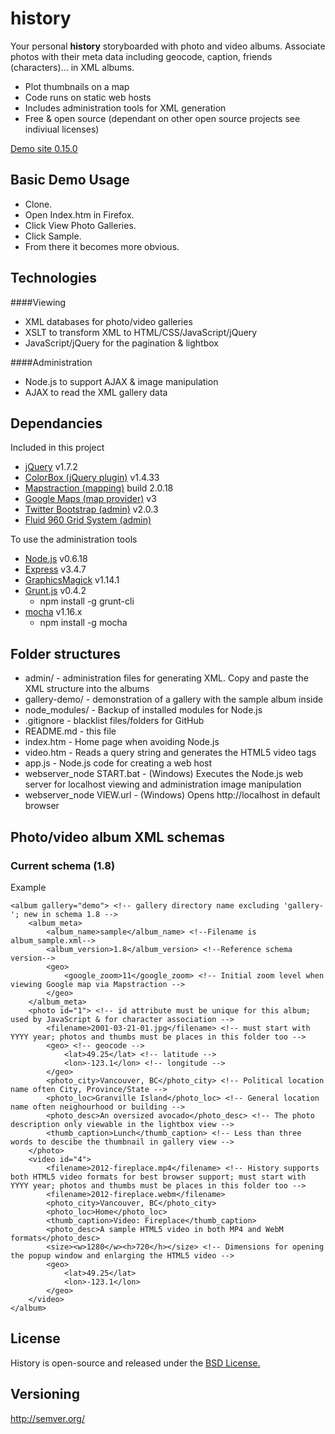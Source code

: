 history
=======

Your personal **history** storyboarded with photo and video albums.  Associate photos with their meta data including geocode, caption, friends (characters)... in XML albums.
* Plot thumbnails on a map
* Code runs on static web hosts
* Includes administration tools for XML generation
* Free & open source (dependant on other open source projects see indiviual licenses)


[Demo site 0.15.0](http://danactive.github.io/history/)


Basic Demo Usage
------

* Clone.
* Open Index.htm in Firefox.
* Click View Photo Galleries.
* Click Sample.
* From there it becomes more obvious. 

Technologies
------
####Viewing
* XML databases for photo/video galleries
* XSLT to transform XML to HTML/CSS/JavaScript/jQuery
* JavaScript/jQuery for the pagination & lightbox

####Administration
* Node.js to support AJAX & image manipulation
* AJAX to read the XML gallery data


Dependancies
------
Included in this project
* [jQuery](http://jquery.com/) v1.7.2
* [ColorBox (jQuery plugin)](http://www.jacklmoore.com/colorbox) v1.4.33
* [Mapstraction (mapping)](http://mapstraction.com/) build 2.0.18
* [Google Maps (map provider)](https://developers.google.com/maps/) v3
* [Twitter Bootstrap (admin)](http://twitter.github.com/bootstrap/) v2.0.3
* [Fluid 960 Grid System (admin)](http://www.designinfluences.com/fluid960gs/)

To use the administration tools
* [Node.js](http://nodejs.org/) v0.6.18
* [Express](http://expressjs.com/) v3.4.7
* [GraphicsMagick](https://github.com/aheckmann/gm) v1.14.1
* [Grunt.js](http://gruntjs.com/) v0.4.2
    * npm install -g grunt-cli
* [mocha](http://visionmedia.github.io/mocha/) v1.16.x
    * npm install -g mocha

Folder structures
-------
* admin/ - administration files for generating XML.  Copy and paste the XML structure into the albums
* gallery-demo/ - demonstration of a gallery with the sample album inside
* node_modules/ - Backup of installed modules for Node.js
* .gitignore - blacklist files/folders for GitHub
* README.md - this file
* index.htm - Home page when avoiding Node.js
* video.htm - Reads a query string and generates the HTML5 video tags
* app.js - Node.js code for creating a web host
* webserver_node START.bat - (Windows) Executes the Node.js web server for localhost viewing and administration image manipulation
* webserver_node VIEW.url - (Windows) Opens http://localhost in default browser

Photo/video album XML schemas
-------
### Current schema (1.8)

Example

    <album gallery="demo"> <!-- gallery directory name excluding 'gallery-'; new in schema 1.8 -->
    	<album_meta>
    		<album_name>sample</album_name> <!--Filename is album_sample.xml-->
    		<album_version>1.8</album_version> <!--Reference schema version-->
    		<geo>
    			<google_zoom>11</google_zoom> <!-- Initial zoom level when viewing Google map via Mapstraction -->
    		</geo>
    	</album_meta>
    	<photo id="1"> <!-- id attribute must be unique for this album; used by JavaScript & for character association -->
    		<filename>2001-03-21-01.jpg</filename> <!-- must start with YYYY year; photos and thumbs must be places in this folder too -->
    		<geo> <!-- geocode -->
    			<lat>49.25</lat> <!-- latitude -->
    			<lon>-123.1</lon> <!-- longitude -->
    		</geo>
    		<photo_city>Vancouver, BC</photo_city> <!-- Political location name often City, Province/State -->
    		<photo_loc>Granville Island</photo_loc> <!-- General location name often neighourhood or building -->
			<photo_desc>An oversized avocado</photo_desc> <!-- The photo description only viewable in the lightbox view -->
    		<thumb_caption>Lunch</thumb_caption> <!-- Less than three words to descibe the thumbnail in gallery view -->
    	</photo>
		<video id="4">
			<filename>2012-fireplace.mp4</filename> <!-- History supports both HTML5 video formats for best browser support; must start with YYYY year; photos and thumbs must be places in this folder too -->
			<filename>2012-fireplace.webm</filename>
			<photo_city>Vancouver, BC</photo_city>
			<photo_loc>Home</photo_loc>
			<thumb_caption>Video: Fireplace</thumb_caption>
			<photo_desc>A sample HTML5 video in both MP4 and WebM formats</photo_desc>
			<size><w>1280</w><h>720</h></size> <!-- Dimensions for opening the popup window and enlarging the HTML5 video -->
			<geo>
				<lat>49.25</lat>
				<lon>-123.1</lon>
			</geo>
		</video>
    </album>
    
License
-------
History is open-source and released under the [BSD License.](http://www.opensource.org/licenses/bsd-license.php)

Versioning
-------
http://semver.org/
